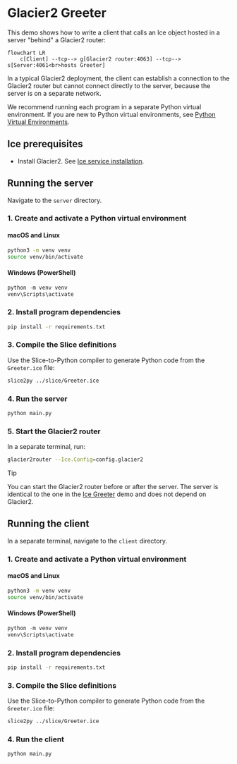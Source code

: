 # Glacier2 Greeter

This demo shows how to write a client that calls an Ice object hosted in a server "behind" a Glacier2 router:

```mermaid
flowchart LR
    c[Client] --tcp--> g[Glacier2 router:4063] --tcp--> s[Server:4061<br>hosts Greeter]
```

In a typical Glacier2 deployment, the client can establish a connection to the Glacier2 router but cannot connect
directly to the server, because the server is on a separate network.

We recommend running each program in a separate Python virtual environment.
If you are new to Python virtual environments, see [Python Virtual Environments].

## Ice prerequisites

- Install Glacier2. See [Ice service installation].

## Running the server

Navigate to the `server` directory.

### 1. Create and activate a Python virtual environment

#### macOS and Linux

```bash
python3 -m venv venv
source venv/bin/activate
```

#### Windows (PowerShell)

```powershell
python -m venv venv
venv\Scripts\activate
```

### 2. Install program dependencies

```bash
pip install -r requirements.txt
```

### 3. Compile the Slice definitions

Use the Slice-to-Python compiler to generate Python code from the `Greeter.ice` file:

```bash
slice2py ../slice/Greeter.ice
```

### 4. Run the server

```bash
python main.py
```

### 5. Start the Glacier2 router

In a separate terminal, run:

```bash
glacier2router --Ice.Config=config.glacier2
```

> [!TIP]
> You can start the Glacier2 router before or after the server.
> The server is identical to the one in the [Ice Greeter] demo and does not depend on Glacier2.

## Running the client

In a separate terminal, navigate to the `client` directory.

### 1. Create and activate a Python virtual environment

#### macOS and Linux

```bash
python3 -m venv venv
source venv/bin/activate
```

#### Windows (PowerShell)

```powershell
python -m venv venv
venv\Scripts\activate
```

### 2. Install program dependencies

```bash
pip install -r requirements.txt
```

### 3. Compile the Slice definitions

Use the Slice-to-Python compiler to generate Python code from the `Greeter.ice` file:

```bash
slice2py ../slice/Greeter.ice
```

### 4. Run the client

```bash
python main.py
```

[Python Virtual Environments]: https://docs.python.org/3/tutorial/venv.html
[Ice Greeter]: ../../Ice/greeter
[Ice service installation]: https://github.com/zeroc-ice/ice/blob/main/NIGHTLY.md#ice-services
